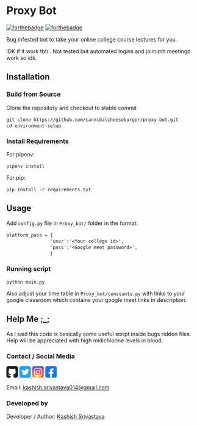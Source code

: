 # Proxy Bot

[![forthebadge](https://forthebadge.com/images/badges/built-with-love.svg)](https://forthebadge.com)
[![forthebadge](https://forthebadge.com/images/badges/made-with-python.svg)](https://forthebadge.com)

Bug infested bot to take your online college course lectures for you.

IDK if it work tbh . Not tested but automated logins and joimimh meetingd work so idk. 

## Installation

### Build from Source

Clone the repository and checkout to stable commit

```
git clone https://github.com/cannibalcheeseburger/proxy-bot.git
cd environment-setup
```

### Install Requirements

For pipenv:
```
pipenv install
```
For pip:
```
pip install -r requirements.txt
```

## Usage

Add `config.py` file in `Proxy_bot/` folder in the format:

```
platform_pass = {
                'user':'<Your college id>',
                'pass':'<Google meet password>',
                }
```

### Running script

```
python main.py
```

Also adjust your time table in `Proxy_bot/constants.py` with links to your google classroom which contains your google meet links in description.


## Help Me ;_;

As i said this code is basically some useful script inside bugs ridden files.
Help will be appreciated with high midichlorine levels in blood.

### Contact / Social Media

<a href = "https://www.github.com/cannibalcheeseburger/">
    <img src = "https://raw.githubusercontent.com/edent/SuperTinyIcons/master/images/svg/github.svg"  width="30" height="30">
</a>
 
<a href = "https://www.twitter.com/cannibalcheese/">
    <img src = "https://raw.githubusercontent.com/edent/SuperTinyIcons/master/images/svg/twitter.svg"  width="30" height="30">
</a>

<a href = "https://www.instagram.com/cannibalcheeseburger/">
    <img src = "https://raw.githubusercontent.com/edent/SuperTinyIcons/master/images/svg/instagram.svg"  width="30" height="30">
</a>

<a href = "https://www.facebook.com/kashish.srivastava.351/">
    <img src = "https://raw.githubusercontent.com/edent/SuperTinyIcons/master/images/svg/facebook.svg"  width="30" height="30">
</a>

Email: kashish.srivastava014@gmail.com

### Developed by

Developer / Author: [Kashish Srivastava](https://github.com/cannibalcheeseburger/)


